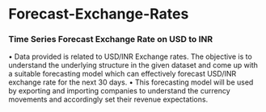 # Forecast-Exchange-Rates
### Time Series Forecast Exchange Rate on USD to INR 
• Data provided is related to USD/INR Exchange rates. The objective is to understand the underlying
structure in the given dataset and come up with a suitable forecasting model which can effectively
forecast USD/INR exchange rate for the next 30 days.
• This forecasting model will be used by exporting and importing companies to understand the
currency movements and accordingly set their revenue expectations.
